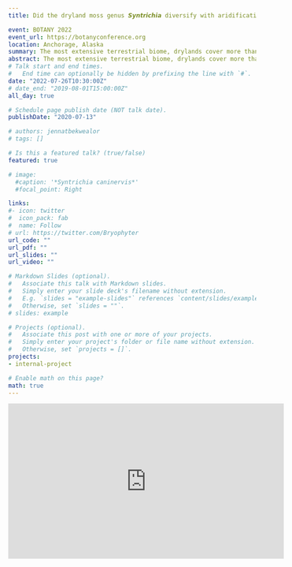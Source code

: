 ```yaml
---
title: Did the dryland moss genus 𝙎𝙮𝙣𝙩𝙧𝙞𝙘𝙝𝙞𝙖 diversify with aridification of the northern hemisphere?

event: BOTANY 2022
event_url: https://botanyconference.org
location: Anchorage, Alaska
summary: The most extensive terrestrial biome, drylands cover more than one-third of Earth’s continental surface. The moss genus *Syntrichia* occurs worldwide in a variety of habitats and is comprised of about 90 species, many of which are dryland specialists.
abstract: The most extensive terrestrial biome, drylands cover more than one-third of Earth’s continental surface. The moss genus *Syntrichia* occurs worldwide in a variety of habitats and is comprised of about 90 species, many of which are dryland specialists. Previous research indicates the presence of a single clade, recently named Borealsyntrichia, containing both the diverse *S. ruralis* and *S. caninervis* species complexes and that may represent a rapid radiation. We aim to understand whether the genus *Syntrichia* contains diversification rate shifts and whether timing of the divergence of Borealsyntrichia coincides with the evolution of Northern Hemisphere deserts. Using a genome skimming approach, we assembled plastomes de novo for 144 samples of *Syntrichia* and close relatives from around the world. From these assemblies we selected 86 plastid genes to build a phylogeny, estimate divergence times, and test for temporal diversification heterogeneity in a Bayesian framework. We report when *Syntrichia* diverged from the rest of Pottiaceae as well as an estimated divergence time of Borealsyntrichia from the rest of *Syntrichia* and whether we find support for association of this divergence with development of Northern Hemisphere deserts. Tests for temporal shifts diversification rate will indicate if, during its evolutionary history, *Syntrichia* had any drastic diversification rate shifts. Our results will provide context on the dominance of Borealsyntrichia in Northern Hemisphere drylands.
# Talk start and end times.
#   End time can optionally be hidden by prefixing the line with `#`.
date: "2022-07-26T10:30:00Z"
# date_end: "2019-08-01T15:00:00Z"
all_day: true

# Schedule page publish date (NOT talk date).
publishDate: "2020-07-13"

# authors: jennatbekwealor
# tags: []

# Is this a featured talk? (true/false)
featured: true

# image:
  #caption: '*Syntrichia caninervis*'
  #focal_point: Right

links:
#- icon: twitter
#  icon_pack: fab
#  name: Follow
# url: https://twitter.com/Bryophyter
url_code: ""
url_pdf: ""
url_slides: ""
url_video: ""

# Markdown Slides (optional).
#   Associate this talk with Markdown slides.
#   Simply enter your slide deck's filename without extension.
#   E.g. `slides = "example-slides"` references `content/slides/example-slides.md`.
#   Otherwise, set `slides = ""`.
# slides: example

# Projects (optional).
#   Associate this post with one or more of your projects.
#   Simply enter your project's folder or file name without extension.
#   Otherwise, set `projects = []`.
projects:
- internal-project

# Enable math on this page?
math: true
---
```


<iframe width="560" height="315" src="https://www.youtube.com/embed/dNHPMOe6j0s" title="YouTube video player" frameborder="0" allow="accelerometer; autoplay; clipboard-write; encrypted-media; gyroscope; picture-in-picture" allowfullscreen></iframe>
